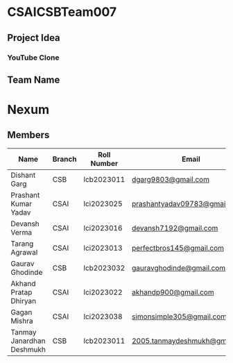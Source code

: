 # CSAICSBTeam007

## Project Idea
### YouTube Clone

## Team Name
# Nexum

## Members

| Name            | Branch | Roll Number | Email                        | GitHub ID         |
|-----------------|--------|-------------|------------------------------|-------------------|
| Dishant Garg    | CSB    | lcb2023011  | dgarg9803@gmail.com          | Dishant-garg      |
| Prashant Kumar Yadav | CSAI | lci2023025  | prashantyadav09783@gmail.com | 0PrashantYadav0   |
| Devansh Verma   | CSAI   | lci2023016  | devansh7192@gmail.com        | Invincible1602    |
| Tarang Agrawal  | CSAI   | lci2023013  | perfectbros145@gmail.com     | tarangagrawal6    |
| Gaurav Ghodinde | CSB    | lcb2023032  | gauravghodinde@gmail.com     | GauravGhodinde    |
| Akhand Pratap Dhiryan | CSAI | lci2023022 | akhandp900@gmail.com        | Akhandp10         |
| Gagan Mishra    | CSAI   | lci2023038  | simonsimple305@gmail.com     | GaganMishra305    |
| Tanmay Janardhan Deshmukh | CSB | lcb2023011 | 2005.tanmaydeshmukh@gmail.com | NeonKazuha |
